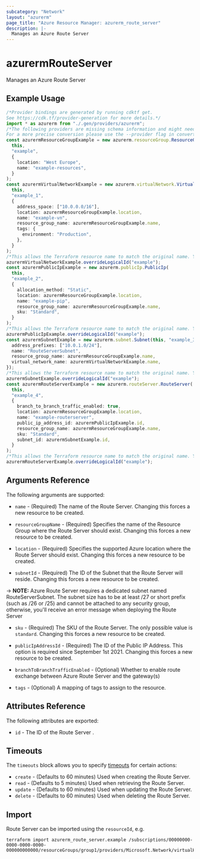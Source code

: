 ```yaml
---
subcategory: "Network"
layout: "azurerm"
page_title: "Azure Resource Manager: azurerm_route_server"
description: |-
  Manages an Azure Route Server 
---
```


# azurermRouteServer

Manages an Azure Route Server

## Example Usage

```typescript
/*Provider bindings are generated by running cdktf get.
See https://cdk.tf/provider-generation for more details.*/
import * as azurerm from "./.gen/providers/azurerm";
/*The following providers are missing schema information and might need manual adjustments to synthesize correctly: azurerm.
For a more precise conversion please use the --provider flag in convert.*/
const azurermResourceGroupExample = new azurerm.resourceGroup.ResourceGroup(
  this,
  "example",
  {
    location: "West Europe",
    name: "example-resources",
  }
);
const azurermVirtualNetworkExample = new azurerm.virtualNetwork.VirtualNetwork(
  this,
  "example_1",
  {
    address_space: ["10.0.0.0/16"],
    location: azurermResourceGroupExample.location,
    name: "example-vn",
    resource_group_name: azurermResourceGroupExample.name,
    tags: {
      environment: "Production",
    },
  }
);
/*This allows the Terraform resource name to match the original name. You can remove the call if you don't need them to match.*/
azurermVirtualNetworkExample.overrideLogicalId("example");
const azurermPublicIpExample = new azurerm.publicIp.PublicIp(
  this,
  "example_2",
  {
    allocation_method: "Static",
    location: azurermResourceGroupExample.location,
    name: "example-pip",
    resource_group_name: azurermResourceGroupExample.name,
    sku: "Standard",
  }
);
/*This allows the Terraform resource name to match the original name. You can remove the call if you don't need them to match.*/
azurermPublicIpExample.overrideLogicalId("example");
const azurermSubnetExample = new azurerm.subnet.Subnet(this, "example_3", {
  address_prefixes: ["10.0.1.0/24"],
  name: "RouteServerSubnet",
  resource_group_name: azurermResourceGroupExample.name,
  virtual_network_name: azurermVirtualNetworkExample.name,
});
/*This allows the Terraform resource name to match the original name. You can remove the call if you don't need them to match.*/
azurermSubnetExample.overrideLogicalId("example");
const azurermRouteServerExample = new azurerm.routeServer.RouteServer(
  this,
  "example_4",
  {
    branch_to_branch_traffic_enabled: true,
    location: azurermResourceGroupExample.location,
    name: "example-routerserver",
    public_ip_address_id: azurermPublicIpExample.id,
    resource_group_name: azurermResourceGroupExample.name,
    sku: "Standard",
    subnet_id: azurermSubnetExample.id,
  }
);
/*This allows the Terraform resource name to match the original name. You can remove the call if you don't need them to match.*/
azurermRouteServerExample.overrideLogicalId("example");

```

## Arguments Reference

The following arguments are supported:

*   `name` - (Required) The name of the Route Server. Changing this forces a new resource to be created.

*   `resourceGroupName` - (Required) Specifies the name of the Resource Group where the Route Server should exist. Changing this forces a new resource to be created.

*   `location` - (Required) Specifies the supported Azure location where the Route Server should exist. Changing this forces a new resource to be created.

*   `subnetId` - (Required) The ID of the Subnet that the Route Server will reside. Changing this forces a new resource to be created.

\-> **NOTE:** Azure Route Server requires a dedicated subnet named RouteServerSubnet. The subnet size has to be at least /27 or short prefix (such as /26 or /25) and cannot be attached to any security group, otherwise, you'll receive an error message when deploying the Route Server

*   `sku` - (Required) The SKU of the Route Server. The only possible value is `standard`. Changing this forces a new resource to be created.

*   `publicIpAddressId` - (Required) The ID of the Public IP Address. This option is required since September 1st 2021. Changing this forces a new resource to be created.

*   `branchToBranchTrafficEnabled` - (Optional) Whether to enable route exchange between Azure Route Server and the gateway(s)

*   `tags` - (Optional) A mapping of tags to assign to the resource.

## Attributes Reference

The following attributes are exported:

* `id` - The ID of the Route Server .

## Timeouts

The `timeouts` block allows you to specify [timeouts](https://www.terraform.io/language/resources/syntax#operation-timeouts) for certain actions:

* `create` - (Defaults to 60 minutes) Used when creating the Route Server.
* `read` - (Defaults to 5 minutes) Used when retrieving the Route Server.
* `update` - (Defaults to 60 minutes) Used when updating the Route Server.
* `delete` - (Defaults to 60 minutes) Used when deleting the Route Server.

## Import

Route Server can be imported using the `resourceId`, e.g.

```console
terraform import azurerm_route_server.example /subscriptions/00000000-0000-0000-0000-000000000000/resourceGroups/group1/providers/Microsoft.Network/virtualHubs/routeServer1
```
